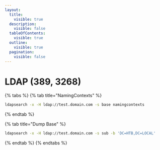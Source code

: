```yaml
---
layout:
  title:
    visible: true
  description:
    visible: false
  tableOfContents:
    visible: true
  outline:
    visible: true
  pagination:
    visible: false
---
```


# LDAP (389, 3268)

{% tabs %}
{% tab title="NamingContexts" %}
```bash
ldapsearch -x -H ldap://test.domain.com -s base namingcontexts
```
{% endtab %}

{% tab title="Dump Base" %}
```bash
ldapsearch -x -H ldap://test.domain.com -s sub -b 'DC=HTB,DC=LOCAL'
```
{% endtab %}
{% endtabs %}
